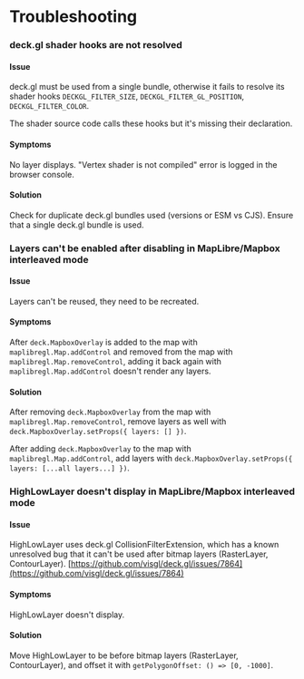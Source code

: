 # Troubleshooting

### deck.gl shader hooks are not resolved

#### Issue

deck.gl must be used from a single bundle, otherwise it fails to resolve its shader hooks `DECKGL_FILTER_SIZE`, `DECKGL_FILTER_GL_POSITION`, `DECKGL_FILTER_COLOR`.

The shader source code calls these hooks but it's missing their declaration.

#### Symptoms

No layer displays. "Vertex shader is not compiled" error is logged in the browser console.

#### Solution

Check for duplicate deck.gl bundles used (versions or ESM vs CJS). Ensure that a single deck.gl bundle is used.

### Layers can't be enabled after disabling in MapLibre/Mapbox interleaved mode

#### Issue

Layers can't be reused, they need to be recreated.

#### Symptoms

After `deck.MapboxOverlay` is added to the map with `maplibregl.Map.addControl` and removed from the map with `maplibregl.Map.removeControl`, adding it back again with `maplibregl.Map.addControl` doesn't render any layers.

#### Solution

After removing `deck.MapboxOverlay` from the map with `maplibregl.Map.removeControl`, remove layers as well with `deck.MapboxOverlay.setProps({ layers: [] })`.

After adding `deck.MapboxOverlay` to the map with `maplibregl.Map.addControl`, add layers with `deck.MapboxOverlay.setProps({ layers: [...all layers...] })`.

### HighLowLayer doesn't display in MapLibre/Mapbox interleaved mode

#### Issue

HighLowLayer uses deck.gl CollisionFilterExtension, which has a known unresolved bug that it can't be used after bitmap layers (RasterLayer, ContourLayer). [https://github.com/visgl/deck.gl/issues/7864](https://github.com/visgl/deck.gl/issues/7864)

#### Symptoms

HighLowLayer doesn't display.

#### Solution

Move HighLowLayer to be before bitmap layers (RasterLayer, ContourLayer), and offset it with `getPolygonOffset: () => [0, -1000]`.
